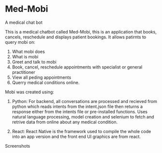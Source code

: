 # Med-Mobi
A medical chat bot

This is a medical chatbot called Med-Mobi, this is an application that books, cancels, reschedule and displays patient bookings. It allows patirnts to query mobi on:
  1. What mobi does
  2. What is mobi
  3. Greet and talk to mobi
  4. Book, cancel, reschedule appointments with specialist or general practitioner
  5. View all peding appointments
  6. Querry medical conditions online.
  
Mobi was created using:
 1. Python: For backend, all conversations are processed and recieved from python which reads intents from the intent.json file then returns a response either from the intents file or pre-installed functions. Uses natural language processing, model creation and selenium to fetch and retrive data from online about any medical condition.
 
 2. React: React Native is the framework used to compile the whole code into an app version and the front end UI graphics are from react.

Screenshots

